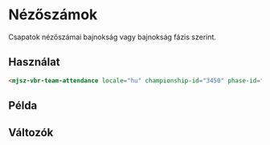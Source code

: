 # Nézőszámok

Csapatok nézőszámai bajnokság vagy bajnokság fázis szerint.

## Használat

```html
<mjsz-vbr-team-attendance locale="hu" championship-id="3450" phase-id="45196" />
```

<!--@include: ./parts/phase.md-->

## Példa

<ClientOnly>
  <mjsz-vbr-team-attendance
    locale="hu"
    championship-id="3450"
    phase-id="45196"
  />
</ClientOnly>

## Változók

<!--@include: ./parts/props-base.md-->
<!--@include: ./parts/props-team.md-->
